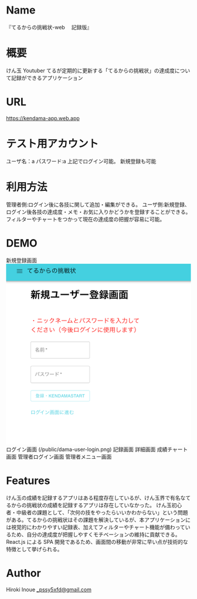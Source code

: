 # Name

『てるからの挑戦状-web 　記録版』

# 概要

けん玉 Youtuber てるが定期的に更新する「てるからの挑戦状」の達成度について記録ができるアプリケーション

# URL

https://kendama-app.web.app

# テスト用アカウント

ユーザ名：a
パスワード:a
上記でログイン可能。
新規登録も可能

# 利用方法

管理者側:ログイン後に各技に関して追加・編集ができる。
ユーザ側:新規登録、ログイン後各技の達成度・メモ・お気に入りかどうかを登録することができる。フィルターやチャートをつかって現在の達成度の把握が容易に可能。

# DEMO

新規登録画面
![Test Image 1](/public/dama-user-signup.png)
ログイン画面
(/public/dama-user-login.png)
記録画面
詳細画面
成績チャート画面
管理者ログイン画面
管理者メニュー画面

# Features

けん玉の成績を記録するアプリはある程度存在しているが、けん玉界で有名なてるからの挑戦状の成績を記録するアプリは存在していなかった。
けん玉初心者・中級者の課題として、「次何の技をやったらいいかわからない」という問題がある。てるからの挑戦状はその課題を解決しているが、本アプリケーションには視覚的にわかりやすい記録表、加えてフィルターやチャート機能が備わっているため、自分の達成度が把握しやすくモチベーションの維持に貢献できる。
React.js による SPA 開発であるため、画面間の移動が非常に早い点が技術的な特徴として挙げられる。

# Author

Hiroki Inoue
_pssy5xfd@gmail.com
